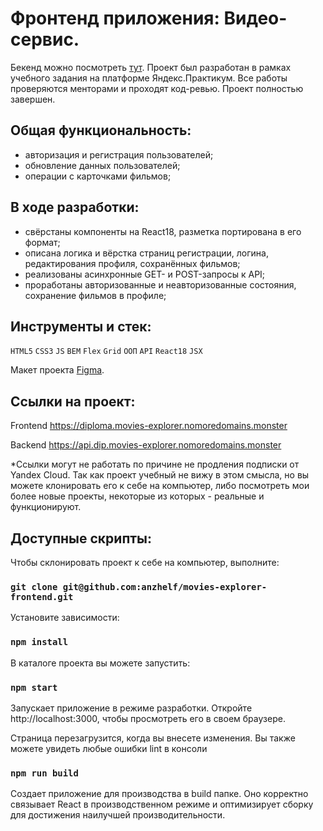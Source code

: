 # Фронтенд приложения: Видео-сервис.

Бекенд можно посмотреть [тут](https://github.com/anzhelf/movies-explorer-frontend).
Проект был разработан в рамках учебного задания на платформе Яндекс.Практикум. Все работы проверяются менторами и проходят код-ревью. Проект полностью завершен.

## Общая функциональность:

- авторизация и регистрация пользователей;
- обновление данных пользователей;
- операции с карточками фильмов;

## В ходе разработки:
  
- свёрстаны компоненты на React18, разметка портирована в его формат;
- описана логика и вёрстка страниц регистрации, логина, редактирования профиля, сохранённых фильмов;
- реализованы асинхронные GET- и POST-запросы к API;
- проработаны авторизованные и неавторизованные состояния, сохранение фильмов в профиле;

## Инструменты и стек:

`HTML5` `CSS3` `JS` `BEM` `Flex` `Grid` `ООП` `API` `React18` `JSX`

Макет проекта [Figma](https://www.figma.com/file/OQUb5GkeMIupd67QPBtSJ8/Diploma-Pink?node-id=932-3593&t=Q0lqvDGhAcpJ4WrT-0).

## Ссылки на проект:

Frontend https://diploma.movies-explorer.nomoredomains.monster

Backend https://api.dip.movies-explorer.nomoredomains.monster

*Ссылки могут не работать по причине не продления подписки от Yandex Cloud. Так как проект учебный не вижу в этом смысла, но вы можете клонировать его к себе на компьютер, либо посмотреть мои более новые проекты, некоторые из которых - реальные и функционируют.

## Доступные скрипты:

Чтобы склонировать проект к себе на компьютер, выполните:

### `git clone git@github.com:anzhelf/movies-explorer-frontend.git`

Установите зависимости:

### `npm install`

В каталоге проекта вы можете запустить:

### `npm start`

Запускает приложение в режиме разработки.
Откройте http://localhost:3000, чтобы просмотреть его в своем браузере.

Страница перезагрузится, когда вы внесете изменения.
Вы также можете увидеть любые ошибки lint в консоли

### `npm run build`

Создает приложение для производства в build папке.
Оно корректно связывает React в производственном режиме и оптимизирует сборку для достижения наилучшей производительности.
